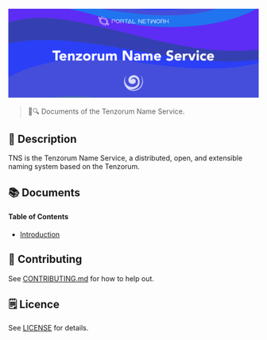 ![Tenzorum Name Service](./assets/title.jpg)

> 📖🔍 Documents of the Tenzorum Name Service.

## 📝 Description

TNS is the Tenzorum Name Service, a distributed, open, and extensible naming system based on the Tenzorum.

## 📚 Documents

#### Table of Contents
-  [Introduction](./docs/INTRODUCTION.md)

## 📣 Contributing
See [CONTRIBUTING.md](./CONTRIBUTING.md) for how to help out.

## 🗒 Licence
See [LICENSE](./LICENSE) for details.
